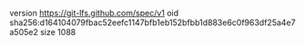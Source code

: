 version https://git-lfs.github.com/spec/v1
oid sha256:d164104079fbac52eefc1147bfb1eb152bfbb1d883e6c0f963df25a4e7a505e2
size 1088
